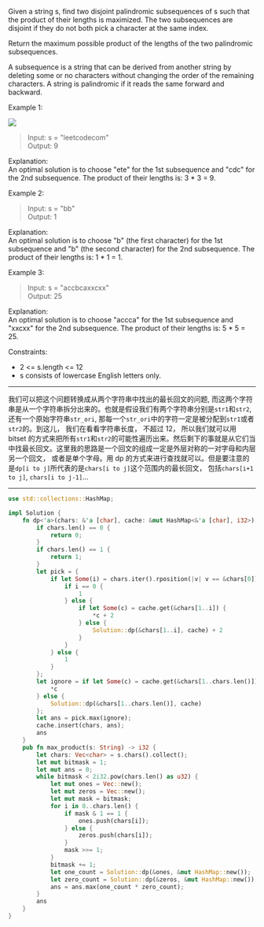 Given a string s, find two disjoint palindromic subsequences of s such that the product of their lengths is maximized. The two subsequences are disjoint if they do not both pick a character at the same index.

Return the maximum possible product of the lengths of the two palindromic subsequences.

A subsequence is a string that can be derived from another string by deleting some or no characters without changing the order of the remaining characters. A string is palindromic if it reads the same forward and backward.

Example 1:

![](https://assets.leetcode.com/uploads/2021/08/24/two-palindromic-subsequences.png)

> Input: s = "leetcodecom"  
> Output: 9

Explanation:  
An optimal solution is to choose "ete" for the 1st subsequence and "cdc" for the 2nd subsequence. The product of their lengths is: 3 \* 3 = 9.

Example 2:

> Input: s = "bb"  
> Output: 1

Explanation:  
An optimal solution is to choose "b" (the first character) for the 1st subsequence and "b" (the second character) for the 2nd subsequence.
The product of their lengths is: 1 \* 1 = 1.

Example 3:

> Input: s = "accbcaxxcxx"  
> Output: 25

Explanation:  
An optimal solution is to choose "accca" for the 1st subsequence and "xxcxx" for the 2nd subsequence.
The product of their lengths is: 5 \* 5 = 25.

Constraints:

- 2 <= s.length <= 12
- s consists of lowercase English letters only.

---

我们可以把这个问题转换成从两个字符串中找出的最长回文的问题, 而这两个字符串是从一个字符串拆分出来的。也就是假设我们有两个字符串分别是`str1`和`str2`, 还有一个原始字符串`str_ori`, 那每一个`str_ori`中的字符一定是被分配到`str1`或者`str2`的。到这儿， 我们在看看字符串长度， 不超过 12， 所以我们就可以用 bitset 的方式来把所有`str1`和`str2`的可能性遍历出来。然后剩下的事就是从它们当中找最长回文。这里我的思路是一个回文的组成一定是外层对称的一对字母和内层另一个回文， 或者是单个字母。用 dp 的方式来进行查找就可以。但是要注意的是`dp[i to j]`所代表的是`chars[i to j]`这个范围内的最长回文， 包括`chars[i+1 to j]`, `chars[i to j-1]`...

---

```rust
use std::collections::HashMap;

impl Solution {
    fn dp<'a>(chars: &'a [char], cache: &mut HashMap<&'a [char], i32>) -> i32 {
        if chars.len() == 0 {
            return 0;
        }
        if chars.len() == 1 {
            return 1;
        }
        let pick = {
            if let Some(i) = chars.iter().rposition(|v| v == &chars[0]) {
                if i == 0 {
                    1
                } else {
                    if let Some(c) = cache.get(&chars[1..i]) {
                        *c + 2
                    } else {
                        Solution::dp(&chars[1..i], cache) + 2
                    }
                }
            } else {
                1
            }
        };
        let ignore = if let Some(c) = cache.get(&chars[1..chars.len()]) {
            *c
        } else {
            Solution::dp(&chars[1..chars.len()], cache)
        };
        let ans = pick.max(ignore);
        cache.insert(chars, ans);
        ans
    }
    pub fn max_product(s: String) -> i32 {
        let chars: Vec<char> = s.chars().collect();
        let mut bitmask = 1;
        let mut ans = 0;
        while bitmask < 2i32.pow(chars.len() as u32) {
            let mut ones = Vec::new();
            let mut zeros = Vec::new();
            let mut mask = bitmask;
            for i in 0..chars.len() {
                if mask & 1 == 1 {
                    ones.push(chars[i]);
                } else {
                    zeros.push(chars[i]);
                }
                mask >>= 1;
            }
            bitmask += 1;
            let one_count = Solution::dp(&ones, &mut HashMap::new());
            let zero_count = Solution::dp(&zeros, &mut HashMap::new());
            ans = ans.max(one_count * zero_count);
        }
        ans
    }
}
```
